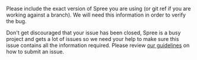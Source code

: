 Please include the exact version of Spree you are using (or git ref if you are working against a branch). We will need this information in order to verify the bug.

Don't get discouraged that your issue has been closed, Spree is a busy project and gets a lot of issues so we need your help to make sure this issue contains all the information required. Please review [our guidelines](http://dev.spreecommerce.com/issues#reporting-requirements) on how to submit an issue.
